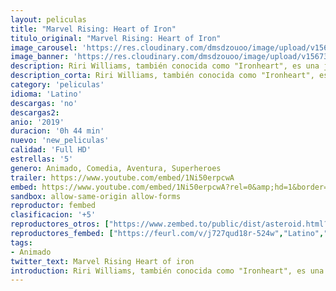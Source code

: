 ```yaml
---
layout: peliculas
title: "Marvel Rising: Heart of Iron"
titulo_original: "Marvel Rising: Heart of Iron"
image_carousel: 'https://res.cloudinary.com/dmsdzouoo/image/upload/v1567310233/marvel-rising-heart-min_zcuzf4.jpg'
image_banner: 'https://res.cloudinary.com/dmsdzouoo/image/upload/v1567310233/5Z2uAUDQkLzewZ6CpWDPn4q9990-min_jker5f.jpg'
description: Riri Williams, también conocida como "Ironheart", es una joven muchacha que tiene problemas para adaptarse a su nuevo instituto, donde no termina de sintonizar con sus compañeros. Sin embargo, todo cambia cuando Hala El Acusador destruye el laboratorio donde trabaja su mejor y único amigo, lo que impulsa a Riri a buscar inspiración en su superhéroe favorito, Iron Man, para tratar de derrotar a Hala y, de paso, salvar a todo el mundo que la rodea.
description_corta: Riri Williams, también conocida como "Ironheart", es una joven muchacha que tiene problemas para adaptarse a su nuevo instituto, donde no termina de sintonizar con sus compañeros. Sin embargo, todo cambia cuando Hala El Acusador destruye el laboratorio donde trabaja su...
category: 'peliculas'
idioma: 'Latino'
descargas: 'no'
descargas2:
anio: '2019'
duracion: '0h 44 min'
nuevo: 'new_peliculas'
calidad: 'Full HD'
estrellas: '5'
genero: Animado, Comedia, Aventura, Superheroes
trailer: https://www.youtube.com/embed/1Ni50erpcwA
embed: https://www.youtube.com/embed/1Ni50erpcwA?rel=0&amp;hd=1&border=0&wmode=opaque&enablejsapi=1&modestbranding=1&controls=1&showinfo=1
sandbox: allow-same-origin allow-forms
reproductor: fembed
clasificacion: '+5'
reproductores_otros: ["https://www.zembed.to/public/dist/asteroid.html?id=be33f0dcd8944067e2342fab67110fd9&title=Marvel%20Rising:%20Heart%20of%20Iron","Latino","https://gdriveplayer.io/embed2.php?link=ZyjOJyrX1KRcY9Kg%252FFkZigId1rW7snNXEBRi1aFlQSuSLN84ex8l0usd%252FYW2VHW2yQQmdVNBrBbS93uzy%252FsV%252BmOfvFivPyLiEmWWHP3tiIfpgfNHA3r2LxuUoO0J5L2%252Fixz6fgvpd68NHYd6b8iAhh6W7XaKKNHA%252B%252BaAE9x40aL81fv8%252BaiR3%252FOQyi3nUggErJuEJju5EO5EAYKzr8wTH%252B","Latino","https://movcloud.net/embed/ly-sEMIz3tA_","Latino","https://mstream.press/wm4dbq7kqwp9","Latino"]
reproductores_fembed: ["https://feurl.com/v/j727qud18r-524w","Latino","https://feurl.com/v/y2ey6sewdkwklzx","Latino"]
tags:
- Animado
twitter_text: Marvel Rising Heart of iron
introduction: Riri Williams, también conocida como "Ironheart", es una joven muchacha que tiene problemas para adaptarse a su nuevo instituto, donde no termina de sintonizar con sus compañeros. Sin embargo, todo cambia cuando Hala El Acusador destruye el laboratorio donde trabaja su...
---
```












